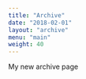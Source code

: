 ```yaml
---
title: "Archive"
date: "2018-02-01"
layout: "archive"
menu: "main"
weight: 40
---
```


My new archive page
